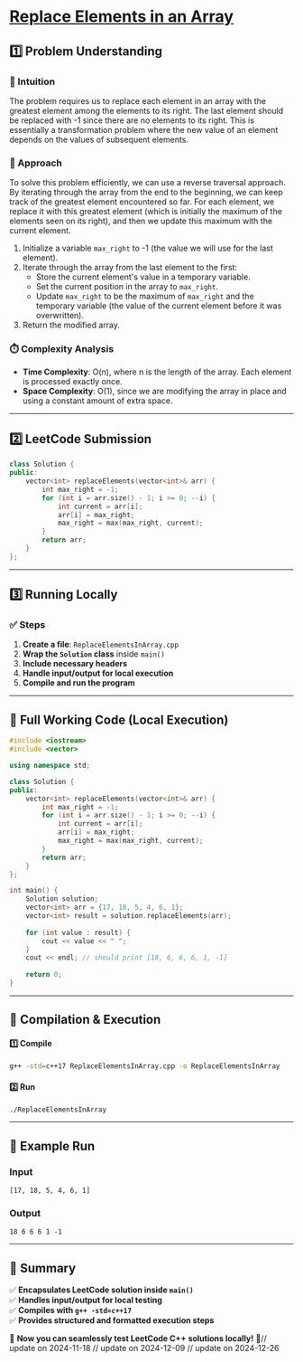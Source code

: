 # **[Replace Elements in an Array](https://leetcode.com/problems/replace-elements-in-an-array/description/)**  

## **1️⃣ Problem Understanding**  
### **📌 Intuition**  
The problem requires us to replace each element in an array with the greatest element among the elements to its right. The last element should be replaced with -1 since there are no elements to its right. This is essentially a transformation problem where the new value of an element depends on the values of subsequent elements.

### **🚀 Approach**  
To solve this problem efficiently, we can use a reverse traversal approach. By iterating through the array from the end to the beginning, we can keep track of the greatest element encountered so far. For each element, we replace it with this greatest element (which is initially the maximum of the elements seen on its right), and then we update this maximum with the current element. 

1. Initialize a variable `max_right` to -1 (the value we will use for the last element).
2. Iterate through the array from the last element to the first:
   - Store the current element's value in a temporary variable.
   - Set the current position in the array to `max_right`.
   - Update `max_right` to be the maximum of `max_right` and the temporary variable (the value of the current element before it was overwritten).
3. Return the modified array.

### **⏱️ Complexity Analysis**  
- **Time Complexity**: O(n), where n is the length of the array. Each element is processed exactly once.
- **Space Complexity**: O(1), since we are modifying the array in place and using a constant amount of extra space.

---  

## **2️⃣ LeetCode Submission**  
```cpp
class Solution {
public:
    vector<int> replaceElements(vector<int>& arr) {
        int max_right = -1;
        for (int i = arr.size() - 1; i >= 0; --i) {
            int current = arr[i];
            arr[i] = max_right;
            max_right = max(max_right, current);
        }
        return arr;
    }
};  
```  

---  

## **3️⃣ Running Locally**  
### **✅ Steps**  
1. **Create a file**: `ReplaceElementsInArray.cpp`  
2. **Wrap the `Solution` class** inside `main()`  
3. **Include necessary headers**  
4. **Handle input/output for local execution**  
5. **Compile and run the program**  

---  

## **📝 Full Working Code (Local Execution)**  
```cpp
#include <iostream>
#include <vector>

using namespace std;

class Solution {
public:
    vector<int> replaceElements(vector<int>& arr) {
        int max_right = -1;
        for (int i = arr.size() - 1; i >= 0; --i) {
            int current = arr[i];
            arr[i] = max_right;
            max_right = max(max_right, current);
        }
        return arr;
    }
};

int main() {
    Solution solution;
    vector<int> arr = {17, 18, 5, 4, 6, 1};
    vector<int> result = solution.replaceElements(arr);
    
    for (int value : result) {
        cout << value << " ";
    }
    cout << endl; // should print [18, 6, 6, 6, 1, -1]
    
    return 0;
}
```  

---  

## **🔧 Compilation & Execution**  
#### **1️⃣ Compile**  
```bash
g++ -std=c++17 ReplaceElementsInArray.cpp -o ReplaceElementsInArray
```  

#### **2️⃣ Run**  
```bash
./ReplaceElementsInArray
```  

---  

## **🎯 Example Run**  
### **Input**  
```
[17, 18, 5, 4, 6, 1]
```  
### **Output**  
```
18 6 6 6 1 -1 
```  

---  

## **📌 Summary**  
✅ **Encapsulates LeetCode solution inside `main()`**  
✅ **Handles input/output for local testing**  
✅ **Compiles with `g++ -std=c++17`**  
✅ **Provides structured and formatted execution steps**  

🚀 **Now you can seamlessly test LeetCode C++ solutions locally!** 🚀// update on 2024-11-18
// update on 2024-12-09
// update on 2024-12-26
